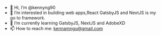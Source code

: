 - 👋 Hi, I’m @kennyng90
- 👀 I’m interested in building web apps,React GatsbyJS and NextJS is my go to framework.
- 🌱 I’m currently learning GatsbyJS, NextJS and AdobeXD
- 📫 How to reach me: kennamngu@gmail.com

<!---
kennyng90/kennyng90 is a ✨ special ✨ repository because its `README.md` (this file) appears on your GitHub profile.
You can click the Preview link to take a look at your changes.
--->
